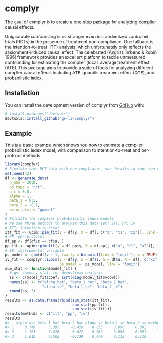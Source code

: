 
<!-- README.md is generated from README.Rmd. Please edit that file -->

# complyr

<!-- badges: start -->
<!-- badges: end -->

The goal of complyr is to create a one-stop package for analyzing
compiler causal effects.

Unignorable confounding is no stranger even for randomized controlled
trials (RCTs) in the presence of treatment non-compliance. One fallback
is the intention-to-treat (ITT) analysis, which unfortunately only
reflects the assignment-induced causal effect. The celebrated (Angrist,
Imbens & Rubin 1996) framework provides an excellent platform to tackle
unmeasured confounding for estimating the complier (local) average
treatment effect (ATE). This package aims to provide a suite of tools
for analyzing different complier causal effects including ATE, quantile
treatment effect (QTE), and probabilistic index.

## Installation

You can install the development version of complyr from
[GitHub](https://github.com/) with:

``` r
# install.packages("devtools")
devtools::install_github("ge-li/complyr")
```

## Example

This is a basic example which shows you how to estimate a complier
probabilistic index model, with comparison to intention-to-treat and
per-protocol methods.

``` r
library(complyr)
# Simulate some RCT data with non-compliance, see details in function docs. 
set.seed(42)
df <- generate_data(
  n_obs = 2000,
  ps_type = "rct",
  p_c = 0.8,
  alpha = 1,
  beta_1 = 0.5,
  beta_2 = -0.7,
  error_dist = "gumbel"
)
# Estimate the complier probabilistic index models
# We use three methods to analyze this data set: ITT, PP, IV
# ITT: intention-to-treat
itt_fit <- upim::pim_fit(y = df$y, X = df[, c("z", "x1", "x2")], link = "logit")
# PP: per-protocol
df_pp <- df[df$z == df$a, ]
pp_fit <- upim::pim_fit(y = df_pp$y, X = df_pp[, c("a", "x1", "x2")], link = "logit")
# IV: instrumental variable
ps_model <- glm(df$z ~ 1, family = binomial(link = "logit"), x = TRUE)
iv_fit <- complyr::ivpim(y = df$y, z = df$z, a = df$a, X = df[, c("x1", "x2")], 
                         ps_model =  ps_model, link = "logit")
sum_stat <- function(model_fit) {
  # get summary stats for downstream analysis
  ss <- c(model_fit$coef, sqrt(diag(model_fit$vcov)))
  names(ss) <- c("alpha_hat", "beta_1_hat", "beta_2_hat",
                 "alpha_se", "beta_1_se", "beta_2_se")
  round(ss, 3)
}
results <- as.data.frame(rbind(sum_stat(itt_fit),
                               sum_stat(pp_fit),
                               sum_stat(iv_fit)))
results$methods <- c("itt", "pp", "iv")
results
#>   alpha_hat beta_1_hat beta_2_hat alpha_se beta_1_se beta_2_se methods
#> 1     0.749      0.395     -0.459    0.055     0.090     0.092     itt
#> 2     1.163      0.476     -0.622    0.062     0.096     0.097      pp
#> 3     1.012      0.502     -0.729    0.070     0.112     0.118      iv
```
